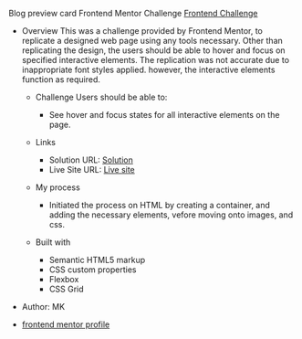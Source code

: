 Blog preview card Frontend Mentor Challenge
[Frontend Challenge](https://www.frontendmentor.io/challenges/blog-preview-card-ckPaj01IcS)

- Overview
  This was a challenge provided by Frontend Mentor, to replicate a designed web page using any tools necessary. Other than replicating the design, the users should be able to hover and focus on specified interactive elements.
  The replication was not accurate due to inappropriate font styles applied. however, the interactive elements function as required.
   
  - Challenge
    Users should be able to:
    - See hover and focus states for all interactive elements on the page.
  
  - Links
    - Solution URL: [Solution](https://github.com/mk-374/frontblog)
    - Live Site URL: [Live site](https://mk-374.github.io/frontblog/)
   
  - My process
    - Initiated the process on HTML by creating a container, and adding the necessary elements, vefore moving onto images, and css.

  - Built with
    - Semantic HTML5 markup
    - CSS custom properties
    - Flexbox
    - CSS Grid

- Author: MK
- [frontend mentor profile](https://www.frontendmentor.io/profile/mk-374)
